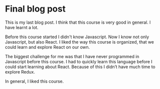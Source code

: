 # Final blog post

This is my last blog post. I think that this course is very good in general. I have learnt a lot. 

Before this course started I didn't know Javascript. Now I know not only Javascript, but also React. I liked the way this course is organized, that we could learn and explore React on our own. 

The biggest challenge for me was that I have never programmed in Javascript before this course. I had to quickly learn this language before I could start learning about React. Because of this I didn’t have much time to explore Redux. 

In general, I liked this course.
